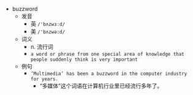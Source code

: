 - buzzword
  - 发音
    - 英 `/'bʌzwɜːd/`
    - 美 `/'bʌzwə:d/`
  - 词义
    - n. 流行词
    - `a word or phrase from one special area of knowledge that people suddenly think is very important`
  - 例句
    - `‘Multimedia’ has been a buzzword in the computer industry for years.`
      - “多媒体”这个词语在计算机行业里已经流行多年了。

